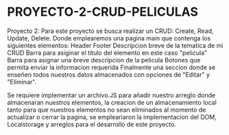 # PROYECTO-2-CRUD-PELICULAS
Proyecto 2:
Para este proyecto se busca realizar un CRUD: Create, Read, Update, Delete.
Donde emplearemos una pagina main que contenga los siguientes elementos:
Header
Footer
Descripcion breve de la tematica de mi CRUD
Barra para asiginar el titulo del elemento en este caso "pelicula"
Barra para asignar una breve descripcion de la pelicula
Botones que permita enviar la informacion requerida 
Finalmente una seccion donde se enseñen todos nuestros datos almacenados con opciones de "Editar" y "Eliminar".

Se requiere implementar un archivo.JS para añadir nuestro arreglo donde almacenaran nuestros elementos, la creacion de un almacenamiento local tanto para que nuestros elementos no sean eliminados al momento de actualizar o cerrar la pagina, se empleariaron la implementacion del DOM, Localstorage y arreglos para el desarrollo de este proyecto.
